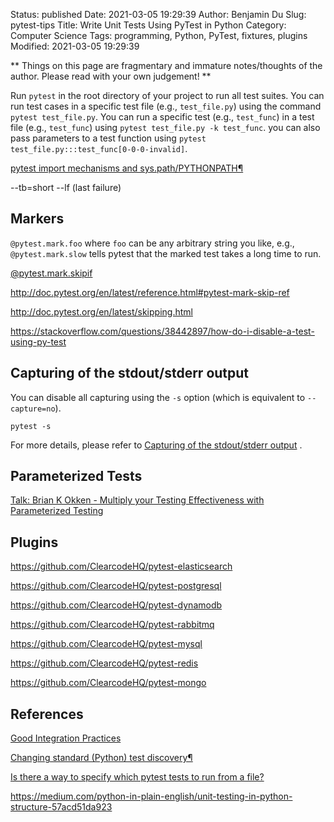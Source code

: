 Status: published
Date: 2021-03-05 19:29:39
Author: Benjamin Du
Slug: pytest-tips
Title: Write Unit Tests Using PyTest in Python
Category: Computer Science
Tags: programming, Python, PyTest, fixtures, plugins
Modified: 2021-03-05 19:29:39

**
Things on this page are fragmentary and immature notes/thoughts of the author.
Please read with your own judgement!
**

Run `pytest` in the root directory of your project to run all test suites. 
You can run test cases in a specific test file (e.g., `test_file.py`) 
using the command `pytest test_file.py`.
You can run a specific test (e.g., `test_func`) 
in a test file (e.g., `test_func`) using `pytest test_file.py -k test_func`.
you can also pass parameters to a test function using
`pytest test_file.py:::test_func[0-0-0-invalid]`.

[pytest import mechanisms and sys.path/PYTHONPATH¶](https://docs.pytest.org/en/stable/pythonpath.html#import-modes)

--tb=short
--lf (last failure)


## Markers

`@pytest.mark.foo` where `foo` can be any arbitrary string you like, 
e.g., `@pytest.mark.slow` tells pytest that the marked test takes a long time to run.

[@pytest.mark.skipif](http://doc.pytest.org/en/latest/reference.html#pytest-mark-skipif)

http://doc.pytest.org/en/latest/reference.html#pytest-mark-skip-ref

http://doc.pytest.org/en/latest/skipping.html

https://stackoverflow.com/questions/38442897/how-do-i-disable-a-test-using-py-test

## Capturing of the stdout/stderr output

You can disable all capturing using the `-s` option 
(which is equivalent to `--capture=no`).

    pytest -s

For more details,
please refer to
[Capturing of the stdout/stderr output](https://docs.pytest.org/en/reorganize-docs/capture.html)
.

## Parameterized Tests

[Talk: Brian K Okken - Multiply your Testing Effectiveness with Parameterized Testing](https://www.youtube.com/watch?v=2R1HELARjUk)


## Plugins

https://github.com/ClearcodeHQ/pytest-elasticsearch

https://github.com/ClearcodeHQ/pytest-postgresql


https://github.com/ClearcodeHQ/pytest-dynamodb

https://github.com/ClearcodeHQ/pytest-rabbitmq

https://github.com/ClearcodeHQ/pytest-mysql

https://github.com/ClearcodeHQ/pytest-redis

https://github.com/ClearcodeHQ/pytest-mongo


## References

[Good Integration Practices](https://docs.pytest.org/en/stable/goodpractices.html#test-package-name)

[Changing standard (Python) test discovery¶](https://docs.pytest.org/en/stable/example/pythoncollection.html)

[Is there a way to specify which pytest tests to run from a file?](https://stackoverflow.com/questions/36456920/is-there-a-way-to-specify-which-pytest-tests-to-run-from-a-file)

https://medium.com/python-in-plain-english/unit-testing-in-python-structure-57acd51da923